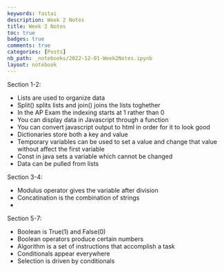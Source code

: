 ```yaml
---
keywords: fastai
description: Week 2 Notes 
title: Week 2 Notes 
toc: true 
badges: true
comments: true
categories: [Posts]
nb_path: _notebooks/2022-12-01-Week2Notes.ipynb
layout: notebook
---
```


<!--
#################################################
### THIS FILE WAS AUTOGENERATED! DO NOT EDIT! ###
#################################################
# file to edit: _notebooks/2022-12-01-Week2Notes.ipynb
-->

<div class="container" id="notebook-container">
        
<div class="cell border-box-sizing text_cell rendered"><div class="inner_cell">
<div class="text_cell_render border-box-sizing rendered_html">
<p>Section 1-2:</p>
<ul>
<li>Lists are used to organize data</li>
<li>Split() splits lists and join() joins the lists toghether</li>
<li>In the AP Exam the indexing starts at 1 rather than 0</li>
<li>You can display data in Javascript through a function</li>
<li>You can convert javascript output to html in order for it to look good</li>
<li>Dictionaries store both a key and value</li>
<li>Temporary variables can be used to set a value and change that value without affect the first variable</li>
<li>Const in java sets a variable which cannot be changed</li>
<li>Data can be pulled from lists</li>
</ul>
<p>Section 3-4:</p>
<ul>
<li>Modulus operator gives the variable after division</li>
<li>Concatination is the combination of strings </li>
<li></li>
</ul>
<p>Section 5-7:</p>
<ul>
<li>Boolean is True(1) and False(0)</li>
<li>Boolean operators produce certain numbers</li>
<li>Algorithm is a set of instructions that accomplish a task</li>
<li>Conditionals appear everywhere</li>
<li>Selection is driven by conditionals</li>
</ul>

</div>
</div>
</div>
</div>
 

